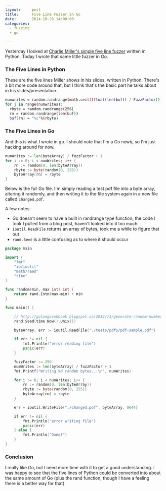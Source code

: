 ```yaml
---
layout:     post
title:      Five Line Fuzzer in Go
date:       2014-10-28 14:00:00
categories:
  - fuzzing
  - go

---
```


Yesterday I looked at [Charlie Miller's simple five line fuzzer](http://flatlinesecurity.com/posts/charlie-miller-five-line-fuzzer/) written in Python. Today I wrote that same little fuzzer in Go. 

<!-- more -->

### The Five Lines in Python

These are the five lines Miller shows in his slides, written in Python. There's a bit more code around that, but I think that's the basic part he talks about in his slides/presentation.

```bash
numwrites = random.randrange(math.ceil((float(len(buf)) / FuzzFactor))) + 1
for j in range(numwrites):
  rbyte = random.randrange(256)
  rn = random.randrange(len(buf))
  buf[rn] = "%c"%(rbyte)
```

### The Five Lines in Go

And this is what I wrote in go. I should note that I'm a Go newb, so I'm just hacking around for now.

```go
numWrites := len(byteArray) / fuzzFactor + 1
for i := 0; i < numWrites; i++ {
	rn := random(0, len(byteArray))
	rbyte := byte(random(0, 255))
	byteArray[rn] = rbyte
}
```

Below is the full Go file. I'm simply reading a test pdf file into a byte array, altering it randomly, and then writing it to the file system again in a new file called ```changed.pdf```.

A few notes:

* Go doesn't seem to have a built in randrange type function, the code I took I pulled from a blog post, haven't looked into it too much
* ```ioutil.ReadFile``` returns an array of bytes, took me a while to figure that out
* ```rand.Seed``` is a little confusing as to where it should occur

```go
package main

import (
	"fmt"
	"io/ioutil"
	"math/rand"
	"time"
)

func random(min, max int) int {
	return rand.Intn(max-min) + min
}

func main() {

	// http://golangcookbook.blogspot.ca/2012/11/generate-random-number-in-given-range.html
	rand.Seed(time.Now().Unix())

	byteArray, err := ioutil.ReadFile("./tests/pdfs/pdf-sample.pdf")

	if err != nil {
		fmt.Println("error reading file")
		panic(err)
	}

	fuzzFactor := 250
	numWrites := len(byteArray) / fuzzFactor + 1
	fmt.Printf("Writing %d random bytes...\n", numWrites)

	for i := 0; i < numWrites; i++ {
		rn := random(0, len(byteArray))
		rbyte := byte(random(0, 255))
		byteArray[rn] = rbyte
	}

	err = ioutil.WriteFile("./changed.pdf", byteArray, 0644)

	if err != nil {
		fmt.Println("error writing file")
		panic(err)
	} else {
		fmt.Println("Done!")
	}
}
```

### Conclusion

I really like Go, but I need more time with it to get a good understanding. I was happy to see that the five lines of Python could be converted into about the same amount of Go (plus the rand function, though I have a feeling there is a better way for that).
